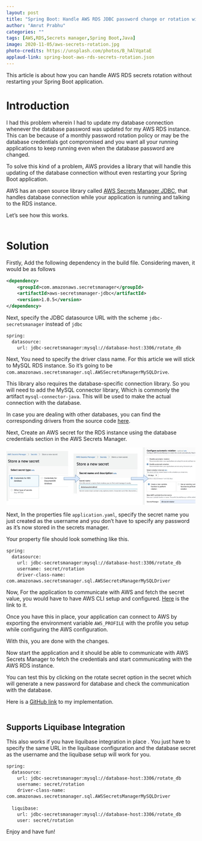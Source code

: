 ```yaml
---
layout: post
title: "Spring Boot: Handle AWS RDS JDBC password change or rotation without restarting"
author: "Amrut Prabhu"
categories: ""
tags: [AWS,RDS,Secrets manager,Spring Boot,Java]
image: 2020-11-05/aws-secrets-rotation.jpg
photo-credits: https://unsplash.com/photos/B_hAlVqataE
applaud-link: spring-boot-aws-rds-secrets-rotation.json
---
```


This article is about how you can handle AWS RDS secrets rotation without restarting your Spring Boot application.

# Introduction
I had this problem wherein I had to update my database connection whenever the database password was updated for my AWS RDS instance. This can be because of a monthly password rotation policy or may be the database credentials got compromised and you want all your running applications to keep running even when the database password are changed.

To solve this kind of a problem, AWS provides a library that will handle this updating of the database connection without even restarting your Spring Boot application.

AWS has an open source library called  [AWS Secrets Manager JDBC](https://github.com/aws/aws-secretsmanager-jdbc), that handles database connection while your application is running and talking to the RDS instance.

Let’s see how this works.
<br/>
<br/>
# Solution
Firstly, Add the following dependency in the build file. Considering maven, it would be as follows
```xml
<dependency>
    <groupId>com.amazonaws.secretsmanager</groupId>
    <artifactId>aws-secretsmanager-jdbc</artifactId>
    <version>1.0.5</version>
</dependency>
```
Next, specify the JDBC datasource URL with the scheme  `jdbc-secretsmanager`  instead of  `jdbc`
```properties
spring:
  datasource:
    url: jdbc-secretsmanager:mysql://database-host:3306/rotate_db
```

Next, You need to specify the driver class name. For this article we will stick to MySQL RDS instance. So it’s going to be  `com.amazonaws.secretsmanager.sql.AWSSecretsManagerMySQLDrive`.

This library also requires the database-specific connection library. So you will need to add the MySQL connector library, Which is commonly the artifact  `mysql-connector-java`. This will be used to make the actual connection with the database.

In case you are dealing with other databases, you can find the corresponding drivers from the source code  [here](https://github.com/aws/aws-secretsmanager-jdbc/tree/master/src/main/java/com/amazonaws/secretsmanager/sql).

Next, Create an AWS secret for the RDS instance using the database credentials section in the AWS Secrets Manager.

![AWS secrets manager secret for RDS](/assets/img/2020-11-05/aws-secrets.jpg) 

Next, In the properties file  `application.yaml`, specify the secret name you just created as the username and you don’t have to specify any password as it’s now stored in the secrets manager.

Your property file should look something like this.
```properties
spring:
  datasource:
    url: jdbc-secretsmanager:mysql://database-host:3306/rotate_db
    username: secret/rotation
    driver-class-name: com.amazonaws.secretsmanager.sql.AWSSecretsManagerMySQLDriver
```

Now, For the application to communicate with AWS and fetch the secret value, you would have to have AWS CLI setup and configured.  [Here](https://docs.aws.amazon.com/cli/latest/userguide/cli-configure-quickstart.html)  is the link to it.

Once you have this in place, your application can connect to AWS by exporting the environment variable  `AWS_PROFILE`  with the profile you setup while configuring the AWS configuration.

With this, you are done with the changes.

Now start the application and it should be able to communicate with AWS Secrets Manager to fetch the credentials and start communicating with the AWS RDS instance.

You can test this by clicking on the rotate secret option in the secret which will generate a new password for database and check the communication with the database.

Here is a  [GitHub link](https://github.com/amrutprabhu/spring-boot-aws-rds-password-rotation)  to my implementation.
<br/>
<br/>
## Supports Liquibase Integration

This also works if you have liquibase integration in place . You just have to specify the same URL in the liquibase configuration and the database secret as the username and the liquibase setup will work for you.

```properties
spring:
  datasource:
    url: jdbc-secretsmanager:mysql://database-host:3306/rotate_db
    username: secret/rotation
    driver-class-name: com.amazonaws.secretsmanager.sql.AWSSecretsManagerMySQLDriver

  liquibase:
    url: jdbc-secretsmanager:mysql://database-host:3306/rotate_db
    user: secret/rotation
```
Enjoy and have fun!